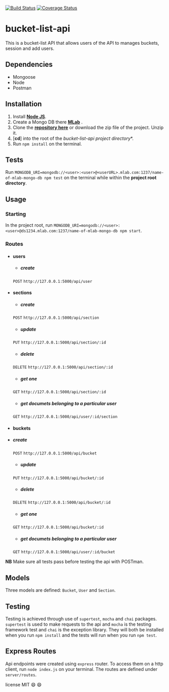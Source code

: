 [![Build Status](https://travis-ci.org/damakahindi/bucket-list-api.svg?branch=master)](https://travis-ci.org/damakahindi/bucket-list-api)
[![Coverage Status](https://coveralls.io/repos/github/damakahindi/bucket-list-api/badge.svg?branch=master)](https://coveralls.io/github/damakahindi/bucket-list-api?branch=master)

# bucket-list-api
This is a  bucket-list API that allows users of the API to manages buckets, session and add users. 

## Dependencies
* Mongoose​
* Node
* Postman

## Installation

1. Install [**Node JS**](https://nodejs.org/en/).
1. Create a Mongo DB there [**MLab**](https://mlab.com/) . 
1. Clone the [**repository here**](https://github.com/andela-ekahindi/doc-api.git) or download the zip file of the project. Unzip it.
1. [**cd**] into the root of the *bucket-list-api project directory**.
1. Run `npm install` on the terminal.

## Tests

Run `MONGODB_URI=mongodb://<user>:<user>@<userURL>.mlab.com:1237/name-of-mlab-mongo-db npm test` on the terminal while within the **project root directory**.

## Usage
### Starting
In the project root, run `MONGODB_URI=mongodb://<user>:<user>@ds1234.mlab.com:1237/name-of-mlab-mongo-db npm start`.
### Routes
* #### users

  * ##### create
  `POST`
  `http://127.0.0.1:5000/api/user`

* #### sections
  * ##### create
  `POST`
  `http://127.0.0.1:5000/api/section`

  * ##### update
  `PUT`
  `http://127.0.0.1:5000/api/section/:id`

  * ##### delete
  `DELETE`
  `http://127.0.0.1:5000/api/section/:id`

  * ##### get one
  `GET`
  `http://127.0.0.1:5000/api/section/:id`

  * ##### get documets belonging to a particular user
  `GET`
  `http://127.0.0.1:5000/api/user/:id/section`

* #### buckets

* ##### create
  `POST`
  `http://127.0.0.1:5000/api/bucket`

  * ##### update
  `PUT`
  `http://127.0.0.1:5000/api/bucket/:id`

  * ##### delete
  `DELETE`
  `http://127.0.0.1:5000/api/bucket/:id`

  * ##### get one
  `GET`
  `http://127.0.0.1:5000/api/bucket/:id`

  * ##### get documets belonging to a particular user
  `GET`
  `http://127.0.0.1:5000/api/user/:id/bucket`

**NB** Make sure all tests pass before testing the api with POSTman.

## Models

Three models are defined: `Bucket`, `User` and `Section`. 

## Testing

Testing is achieved through use of `supertest`, `mocha` and `chai` packages. `supertest` is used to make requests to the api and `mocha` is the testing framework test and `chai` is the exception library. They will both be installed when you run `npm install` and the tests will run when you run `npm test`.

## Express Routes

Api endpoints were created using `express` router. To access them on a http client, run `node index.js` on your terminal. The routes are defined under `server/routes`.


license MIT 😄 😄
